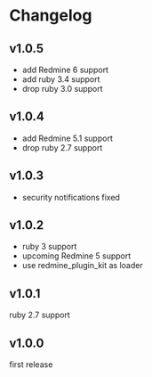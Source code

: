 Changelog
=========

v1.0.5
------

- add Redmine 6 support
- add ruby 3.4 support
- drop ruby 3.0 support

v1.0.4
------

- add Redmine 5.1 support
- drop ruby 2.7 support

v1.0.3
------

- security notifications fixed

v1.0.2
------

- ruby 3 support
- upcoming Redmine 5 support
- use redmine_plugin_kit as loader

v1.0.1
------

ruby 2.7 support

v1.0.0
------

first release
